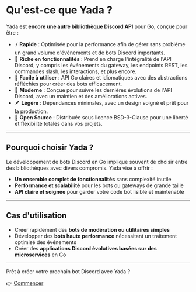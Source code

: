 # Qu'est-ce que Yada ?

Yada est **encore une autre bibliothèque Discord API** pour Go, conçue pour être :

- ⚡ **Rapide** : Optimisée pour la performance afin de gérer sans problème un grand volume d'événements et de bots Discord importants.
- 🚀 **Riche en fonctionnalités** : Prend en charge l'intégralité de l'API Discord, y compris les événements du gateway, les endpoints REST, les commandes slash, les interactions, et plus encore.
- 🧩 **Facile à utiliser** : API Go claires et idiomatiques avec des abstractions réfléchies pour créer des bots efficacement.
- 🔧 **Moderne** : Conçue pour suivre les dernières évolutions de l'API Discord, avec un maintien et des améliorations actives.
- 🪶 **Légère** : Dépendances minimales, avec un design soigné et prêt pour la production.
- 📝 **Open Source** : Distribuée sous licence BSD-3-Clause pour une liberté et flexibilité totales dans vos projets.

---

## Pourquoi choisir Yada ?

Le développement de bots Discord en Go implique souvent de choisir entre des bibliothèques avec divers compromis. Yada vise à offrir :

- **Un ensemble complet de fonctionnalités** sans complexité inutile
- **Performance et scalabilité** pour les bots ou gateways de grande taille
- **API claire et soignée** pour garder votre code bot lisible et maintenable

---

## Cas d'utilisation

- Créer rapidement des **bots de modération ou utilitaires simples**
- Développer des **bots haute performance** nécessitant un traitement optimisé des événements
- Créer des **applications Discord évolutives basées sur des microservices** en Go

---

Prêt à créer votre prochain bot Discord avec Yada ?

👉 [Commencer](/fr/introduction/getting-started)
